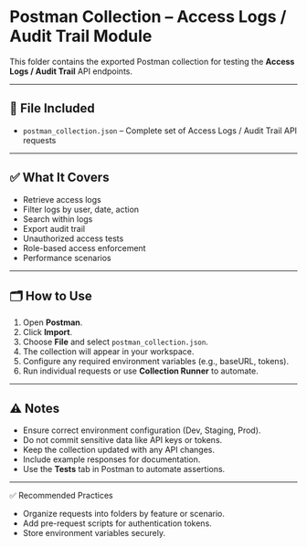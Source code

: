 # Postman Collection – Access Logs / Audit Trail Module

This folder contains the exported Postman collection for testing the **Access Logs / Audit Trail** API endpoints.

---

## 📌 File Included
- `postman_collection.json` – Complete set of Access Logs / Audit Trail API requests

---

## ✅ What It Covers
- Retrieve access logs
- Filter logs by user, date, action
- Search within logs
- Export audit trail
- Unauthorized access tests
- Role-based access enforcement
- Performance scenarios

---

## 🗂️ How to Use
1. Open **Postman**.
2. Click **Import**.
3. Choose **File** and select `postman_collection.json`.
4. The collection will appear in your workspace.
5. Configure any required environment variables (e.g., baseURL, tokens).
6. Run individual requests or use **Collection Runner** to automate.

---

## ⚠️ Notes
- Ensure correct environment configuration (Dev, Staging, Prod).
- Do not commit sensitive data like API keys or tokens.
- Keep the collection updated with any API changes.
- Include example responses for documentation.
- Use the **Tests** tab in Postman to automate assertions.

---

✅ Recommended Practices
- Organize requests into folders by feature or scenario.
- Add pre-request scripts for authentication tokens.
- Store environment variables securely.
